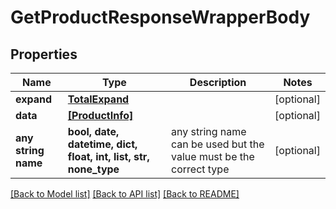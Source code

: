 # GetProductResponseWrapperBody


## Properties
Name | Type | Description | Notes
------------ | ------------- | ------------- | -------------
**expand** | [**TotalExpand**](TotalExpand.md) |  | [optional] 
**data** | [**[ProductInfo]**](ProductInfo.md) |  | [optional] 
**any string name** | **bool, date, datetime, dict, float, int, list, str, none_type** | any string name can be used but the value must be the correct type | [optional]

[[Back to Model list]](../README.md#documentation-for-models) [[Back to API list]](../README.md#documentation-for-api-endpoints) [[Back to README]](../README.md)


